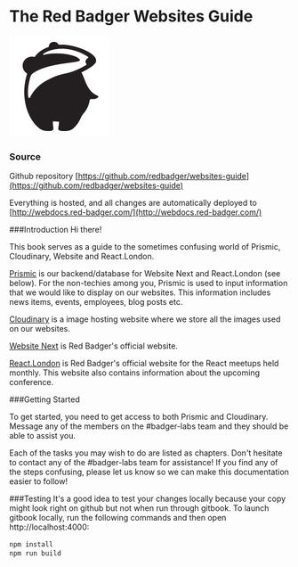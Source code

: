 # The Red Badger Websites Guide

![](assets/badger_RGB_on_white.png)

### Source

Github repository [https://github.com/redbadger/websites-guide](https://github.com/redbadger/websites-guide)

Everything is hosted, and all changes are automatically deployed to [http://webdocs.red-badger.com/](http://webdocs.red-badger.com/)

###Introduction
Hi there!

This book serves as a guide to the sometimes confusing world of Prismic, Cloudinary, Website and React.London.

[Prismic](https://prismic.io/) is our backend/database for Website Next and React.London (see below). For the non-techies among you, Prismic is used to input information that we would like to display on our websites. This information includes news items, events, employees, blog posts etc.

[Cloudinary](http://cloudinary.com/) is a image hosting website where we store all the images used on our websites.

[Website Next](https://red-badger.com/) is Red Badger's official website.

[React.London](https://react.london) is Red Badger's official website for the React meetups held monthly. This website also contains information about the upcoming conference.

###Getting Started

To get started, you need to get access to both Prismic and Cloudinary. Message any of the members on the #badger-labs team and they should be able to assist you.

Each of the tasks you may wish to do are listed as chapters. Don't hesitate to contact any of the #badger-labs team for assistance! If you find any of the steps confusing, please let us know so we can make this documentation easier to follow!

###Testing
It's a good idea to test your changes locally because your copy might look right on github but not when run through gitbook. To launch gitbook locally, run the following commands and then open http://localhost:4000:
```
npm install
npm run build
```
